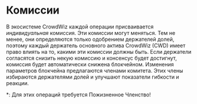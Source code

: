# Комиссии

В экосистеме CrowdWiz каждой операции присваивается *индивидуальная* комиссия. Эти комиссии могут меняться. Тем не менее, они определяются только одобрением держателей долей, поэтому каждый держатель основного актива CrowdWiz (CWD) имеет право влиять на то, какими эти комиссии должны быть. Если держатели согласятся снизить некую комиссию и консенсус будет достигнут, комиссия будет автоматически снижена блокчейном. Изменения параметров блокчейна предлагаются членами комитета. Этих члены избираются держателями долей и улучшают показатели гибкости и реакции.

\*: Для этих операций требуется Пожизненное Членство!